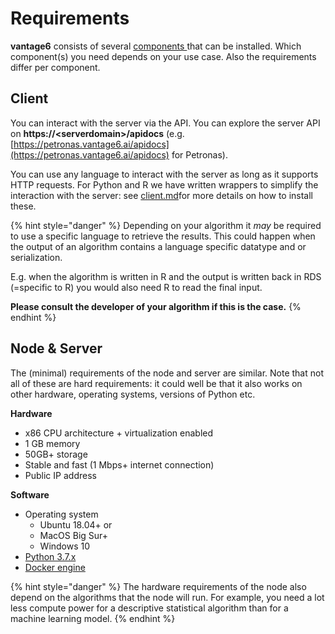 # Requirements

**vantage6** consists of several [components ](../../about-background/introduction.md#components)that can be installed. Which component(s) you need depends on your use case. Also the requirements differ per component.&#x20;

## Client

You can interact with the server via the API. You can explore the server API on **https://\<serverdomain>/apidocs** (e.g. [https://petronas.vantage6.ai/apidocs](https://petronas.vantage6.ai/apidocs) for Petronas).

You can use any language to interact with the server as long as it supports HTTP requests. For Python and R we have written wrappers to simplify the interaction with the server: see [client.md](../client.md "mention")for more details on how to install these.

{% hint style="danger" %}
Depending on your algorithm it _may_ be required to use a specific language to retrieve the results. This could happen when the output of an algorithm contains a language specific datatype and or serialization. &#x20;

E.g. when the algorithm is written in R and the output is written back in RDS (=specific to R) you would also need R to read the final input.&#x20;

**Please consult the developer of your algorithm if this is the case.**
{% endhint %}

## Node & Server

The (minimal) requirements of the node and server are similar. Note that not all of these are hard requirements: it could well be that it also works on other hardware, operating systems, versions of Python etc.

**Hardware**

* x86 CPU architecture + virtualization enabled
* 1 GB memory
* 50GB+ storage
* Stable and fast (1 Mbps+ internet connection)
* Public IP address

**Software**

* Operating system
  * Ubuntu 18.04+ or
  * MacOS Big Sur+
  * Windows 10
* [Python 3.7.x](python.md)
* [Docker engine](docker.md)

{% hint style="danger" %}
The hardware requirements of the node also depend on the algorithms that the node will run. For example, you need a lot less compute power for a descriptive statistical algorithm than for a machine learning model.
{% endhint %}
